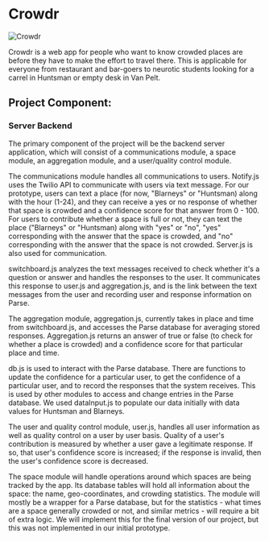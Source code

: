 # Crowdr

![Crowdr](HowCrowded.png)

Crowdr is a web app for people who want to know crowded places are before they
have to make the effort to travel there. This is applicable for everyone from 
restaurant and bar-goers to neurotic students looking for a carrel in Huntsman 
or empty desk in Van Pelt.

## Project Component:

### Server Backend

The primary component of the project will be the backend server application,
which will consist of a communications module, a space module, an aggregation module, and a user/quality control module.

The communications module handles all communications to users. Notify.js uses the Twilio API to communicate with users via text message. For our prototype, users can text a place (for now, "Blarneys" or "Huntsman) along with the hour (1-24), and they can receive a yes or no response of whether that space is crowded and a confidence score for that answer from 0 - 100. For users to contribute whether a space is full or not, they can text the place ("Blarneys" or "Huntsman) along with "yes" or "no", "yes" corresponding with the answer that the space is crowded, and "no" corresponding with the answer that the space is not crowded. Server.js is also used for communication. 

switchboard.js analyzes the text messages received to check whether it's a question or answer and handles the responses to the user. It communicates this response to user.js and aggregation.js, and is the link between the text messages from the user and recording user and response information on Parse. 

The aggregation module, aggregation.js, currently takes in place and time from switchboard.js, and accesses the Parse database for averaging stored responses. Aggregation.js returns an answer of true or false (to check for whether a place is crowded) and a confidence score for that particular place and time. 

db.js is used to interact with the Parse database. There are functions to update the confidence for a particular user, to get the confidence of a particular user, and to record the responses that the system receives. This is used by other modules to access and change entries in the Parse database. We used dataInput.js to populate our data initially with data values for Huntsman and Blarneys. 

The user and quality control module, user.js, handles all user information as well as quality control on
a user by user basis. Quality of a user's contribution is measured by whether a user gave a legitimate response. If so, that user's confidence score is increased; if the response is invalid, then the user's confidence score is decreased. 

The space module will handle operations around which spaces are being tracked
by the app. Its database tables will hold all information about the space: the
name, geo-coordinates, and crowding statistics. The module will mostly be
a wrapper for a Parse database, but for the statistics - what times are a space
generally crowded or not, and similar metrics - will require a bit of extra
logic. We will implement this for the final version of our project, but this was not implemented in our initial prototype. 
